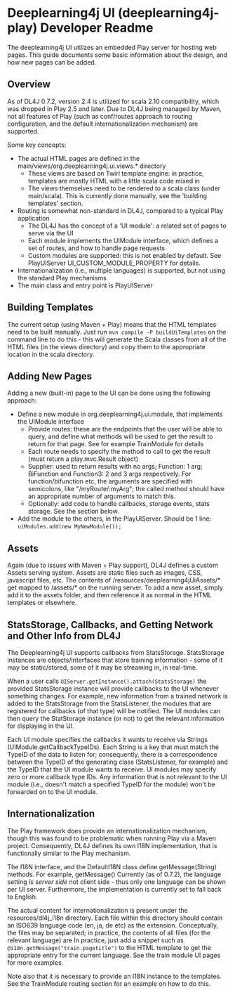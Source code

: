
# Deeplearning4j UI (deeplearning4j-play) Developer Readme

The deeplearning4j UI utilizes an embedded Play server for hosting web pages. This guide documents some basic information
about the design, and how new pages can be added.

## Overview

As of DL4J 0.7.2, version 2.4 is utilized for scala 2.10 compatibility, which was dropped in Play 2.5 and later.
Due to DL4J being managed by Maven, not all features of Play (such as conf/routes approach to routing configuration, and
the default internationalization mechanism) are supported.

Some key concepts:

- The actual HTML pages are defined in the main/views/org.deeplearning4j.ui.views.* directory
    - These views are based on Twirl template engine: in practice, templates are mostly HTML with a
    little scala code mixed in
    - The views themselves need to be rendered to a scala class (under main/scala). This is currently done manually,
    see the 'building templates' section.
- Routing is somewhat non-standard in DL4J, compared to a typical Play application
    - The DL4J has the concept of a 'UI module': a related set of pages to serve via the UI
    - Each module implements the UIModule interface, which defines a set of routes, and how to handle page requests
    - Custom modules are supported: this is not enabled by default. See PlayUIServer UI_CUSTOM_MODULE_PROPERTY for details.
- Internationalization (i.e., multiple languages) is supported, but not using the standard Play mechanisms
- The main class and entry point is PlayUIServer

## Building Templates

The current setup (using Maven + Play) means that the HTML templates need to be built manually.
Just run ```mvn compile -P buildUiTemplates``` on the command line to do this - this will generate the Scala classes
from all of the HTML files (in the views directory) and copy them to the appropriate location in the scala directory.

## Adding New Pages

Adding a new (built-in) page to the UI can be done using the following approach:

- Define a new module in org.deeplearning4j.ui.module, that implements the UIModule interface
    - Provide routes: these are the endpoints that the user will be able to query, and define what methods will be used
     to get the result to return for that page. See for example TrainModule for details
    - Each route needs to specify the method to call to get the result (must return a play.mvc.Result object) 
    - Supplier: used to return results with no args; Function: 1 arg; BiFunction and Function3: 2 and 3 args respectively.
      For function/bifunction etc, the arguments are specified with semicolons, like "/myRoute/:myArg"; the called
      method should have an appropriate number of arguments to match this.
    - Optionally: add code to handle callbacks, storage events, stats storage. See the section below.
- Add the module to the others, in the PlayUIServer. Should be 1 line: ```uiModules.add(new MyNewModule());```

## Assets

Again (due to issues with Maven + Play support), DL4J defines a custom Assets serving system. Assets are static files
such as images, CSS, javascript files, etc.
The contents of /resources/deeplearning4jUiAssets/* get mapped to /assets/* on the running server. To add a new asset,
simply add it to the assets folder, and then reference it as normal in the HTML templates or elsewhere.

## StatsStorage, Callbacks, and Getting Network and Other Info from DL4J 

The Deeplearning4j UI supports callbacks from StatsStorage. StatsStorage instances are objects/interfaces that store
training information - some of it may be static/stored, some of it may be streaming in, in real-time.

When a user calls ```UIServer.getInstance().attach(StatsStorage)``` the provided StatsStorage instance will provide
callbacks to the UI whenever something changes. For example, new information from a trained network is added to the
StatsStorage from the StatsListener, the modules that are registered for callbacks (of that type) will be notified.
The UI modules can then query the StatStorage instance (or not) to get the relevant information for displaying in the UI.

Each UI module specifies the callbacks it wants to receive via Strings (UIModule.getCallbackTypeIDs). Each String is a
key that must match the TypeID of the data to listen for; consequently, there is a correspondence between the TypeID of
the generating class (StatsListener, for example) and the TypeID that the UI module wants to receive. UI modules may
specify zero or more callback type IDs. Any information that is not relevant to the UI module (i.e., doesn't match a
specified TypeID for the module) won't be forwarded on to the UI module.


## Internationalization

The Play framework does provide an internationalization mechanism, though this was found to be problematic when running
 Play via a Maven project. Consequently, DL4J defines its own I18N implementation, that is functionally similar to the
 Play mechanism.

The I18N interface, and the DefaultI18N class define getMessage(String) methods. For example, getMessage() 
Currently (as of 0.7.2), the language setting is *server side* not client side - thus only one language can be shown per
 UI server. Furthermore, the implementation is currently set to fall back to English. 
 
The actual content for internationalization is present under the resources/dl4j_i18n directory. Each file within this
 directory should contain an ISO639 language code (en, ja, de etc) as the extension.
Conceptually, the files may be separated; in practice, the contents of all files (for the relevant language) are
In practice, just add a snippet such as ```@i18n.getMessage("train.pagetitle")``` to the HTML template to get the
appropriate entry for the current language. See the train module UI pages for more examples.

Note also that it is necessary to provide an I18N instance to the templates. See the TrainModule routing section
for an example on how to do this.
   